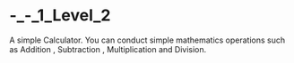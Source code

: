 # -_-_1_Level_2
A simple Calculator.
You can conduct simple mathematics operations such as Addition , Subtraction , Multiplication and Division.
